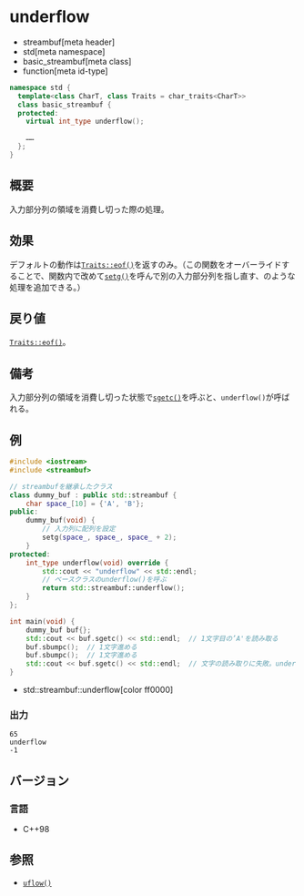 # underflow
* streambuf[meta header]
* std[meta namespace]
* basic_streambuf[meta class]
* function[meta id-type]

```cpp
namespace std {
  template<class CharT, class Traits = char_traits<CharT>>
  class basic_streambuf {
  protected:
    virtual int_type underflow();

    ……
  };
}
```

## 概要
入力部分列の領域を消費し切った際の処理。

## 効果
デフォルトの動作は[`Traits::eof()`](../../string/char_traits/eof.md)を返すのみ。（この関数をオーバーライドすることで、関数内で改めて[`setg()`](setg.md)を呼んで別の入力部分列を指し直す、のような処理を追加できる。）

## 戻り値
[`Traits::eof()`](../../string/char_traits/eof.md)。

## 備考
入力部分列の領域を消費し切った状態で[`sgetc()`](sgetc.md)を呼ぶと、`underflow()`が呼ばれる。

## 例
```cpp example
#include <iostream>
#include <streambuf>

// streambufを継承したクラス
class dummy_buf : public std::streambuf {
    char space_[10] = {'A', 'B'};
public:
    dummy_buf(void) {
        // 入力列に配列を設定
        setg(space_, space_, space_ + 2);
    }
protected:
    int_type underflow(void) override {
        std::cout << "underflow" << std::endl;
        // ベースクラスのunderflow()を呼ぶ
        return std::streambuf::underflow();
    }
};

int main(void) {
    dummy_buf buf{};
    std::cout << buf.sgetc() << std::endl;  // 1文字目の’A'を読み取る
    buf.sbumpc();  // 1文字進める
    buf.sbumpc();  // 1文字進める
    std::cout << buf.sgetc() << std::endl;  // 文字の読み取りに失敗。underflow()が呼ばれ、Traits::eof()が返る
}
```
* std::streambuf::underflow[color ff0000]

### 出力
```
65
underflow
-1
```

## バージョン
### 言語
- C++98

## 参照
- [`uflow()`](uflow.md)
